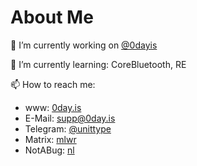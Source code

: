 # About Me

🔭 I’m currently working on [@0dayis](https://github.com/nsoclub/)

🌱 I’m currently learning: CoreBluetooth, RE

📫 How to reach me:
- www: [0day.is](https://0day.is)
- E-Mail: [supp@0day.is](mailto:supp@0day.is)
- Telegram: [@unittype](https://t.me/unittype)
- Matrix: [mlwr](https://matrix.to/#/@mlwr:matrix.org)
- NotABug: [nl](https://notabug.org/nl)
